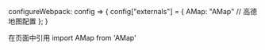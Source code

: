 configureWebpack: config => {
  config["externals"] = {
    AMap: "AMap" // 高德地图配置
  };
}

在页面中引用
import AMap from 'AMap'
